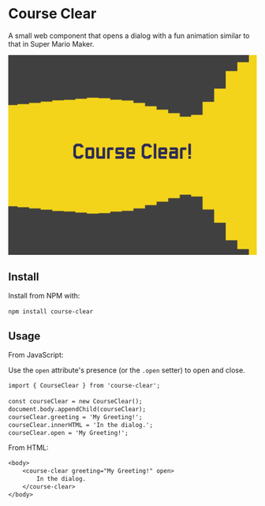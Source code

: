 # Course Clear

A small web component that opens a dialog with a fun animation similar to that in Super Mario Maker.

<img src="https://raw.githubusercontent.com/gillibrand/course-clear/refs/heads/main/screenshot.png">

## Install

Install from NPM with:

`npm install course-clear`

## Usage

From JavaScript:

Use the `open` attribute's presence (or the `.open` setter) to open and close.

```
import { CourseClear } from 'course-clear';

const courseClear = new CourseClear();
document.body.appendChild(courseClear);
courseClear.greeting = 'My Greeting!';
courseClear.innerHTML = 'In the dialog.';
courseClear.open = 'My Greeting!';
```

From HTML:

```
<body>
	<course-clear greeting="My Greeting!" open>
		In the dialog.
	</course-clear>
</body>
```
